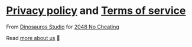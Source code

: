 # [Privacy policy](https://#) and [Terms of service](https://#)

From [Dinosauros Studio](https://play.google.com/store/apps/dev?id=5871962329420182939)
for [2048 No Cheating](https://#)

Read [more  about us](./../readme.md) 🚀